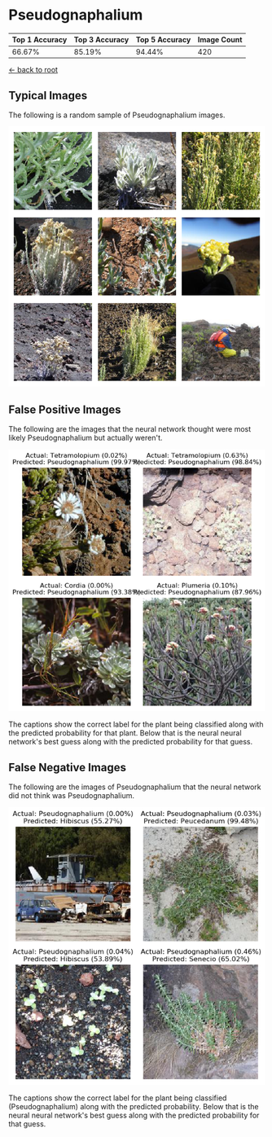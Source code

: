 
# Pseudognaphalium

| Top 1 Accuracy | Top 3 Accuracy | Top 5 Accuracy | Image Count | 
| --- | --- | --- | --- |
| 66.67% | 85.19% | 94.44% | 420 | 

[← back to root](https://github.com/HACC2018/ohia.ai#results)

## Typical Images
The following is a random sample of Pseudognaphalium images.
<p align="center"> <img src="../../../figures/typical/Pseudognaphalium.png?raw=true"> </p>

## False Positive Images
The following are the images that the neural network thought were most likely Pseudognaphalium but actually weren't.  
<p align="center"> <img src="../../../figures/false_positives/Pseudognaphalium.png?raw=true"> </p>
The captions show the correct label for the plant being classified along with the predicted probability for that plant.  Below that is the neural neural network's best guess along with the predicted probability for that guess.

## False Negative Images
The following are the images of Pseudognaphalium that the neural network did not think was Pseudognaphalium.  
<p align="center"> <img src="../../../figures/false_negatives/Pseudognaphalium.png?raw=true"> </p>
The captions show the correct label for the plant being classified (Pseudognaphalium) along with the predicted probability.  Below that is the neural neural network's best guess along with the predicted probability for that guess.
